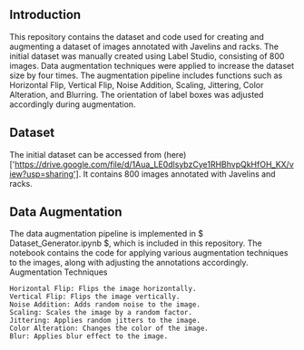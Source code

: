 ## Introduction

This repository contains the dataset and code used for creating and augmenting a dataset of images annotated with Javelins and racks. The initial dataset was manually created using Label Studio, consisting of 800 images. Data augmentation techniques were applied to increase the dataset size by four times. The augmentation pipeline includes functions such as Horizontal Flip, Vertical Flip, Noise Addition, Scaling, Jittering, Color Alteration, and Blurring. The orientation of label boxes was adjusted accordingly during augmentation.

## Dataset

The initial dataset can be accessed from (here)['https://drive.google.com/file/d/1Aua_LE0dlsybzCye1RHBhvpQkHfOH_KX/view?usp=sharing']. It contains 800 images annotated with Javelins and racks.

## Data Augmentation

The data augmentation pipeline is implemented in $ Dataset_Generator.ipynb $, which is included in this repository. The notebook contains the code for applying various augmentation techniques to the images, along with adjusting the annotations accordingly.
Augmentation Techniques

    Horizontal Flip: Flips the image horizontally.
    Vertical Flip: Flips the image vertically.
    Noise Addition: Adds random noise to the image.
    Scaling: Scales the image by a random factor.
    Jittering: Applies random jitters to the image.
    Color Alteration: Changes the color of the image.
    Blur: Applies blur effect to the image.

